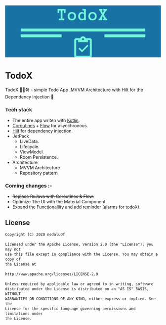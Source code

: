 ![Logo](/art/header.png)
# TodoX
TodoX 🏋🏽🛠  - simple Todo App  ,MVVM Architecture with Hilt for the Dependency Injection 💉

### Tech stack
- The entire app writen with [Kotlin](https://kotlinlang.org/).
- [Coroutines](https://github.com/Kotlin/kotlinx.coroutines) + [Flow](https://kotlin.github.io/kotlinx.coroutines/kotlinx-coroutines-core/kotlinx.coroutines.flow/) for asynchronous.
- [Hilt](https://developer.android.com/training/dependency-injection/hilt-android) for dependency injection.
- JetPack
  - LiveData.
  - Lifecycle.
  - ViewModel.
  - Room Persistence.
- Architecture
  - MVVM Architecture 
  - Repository pattern
  
 ### Coming changes :-
 - ~~Replace RxJava with Coroutines & Flow.~~
 - Optimize The UI with the Material Component.
 - Expand the Functionallity and add reminder (alarms for todoX).
 
 ## License

	Copyright (C) 2020 nedaluOf
	
	Licensed under the Apache License, Version 2.0 (the "License"); you may not
	use this file except in compliance with the License. You may obtain a copy of
	the License at
	
	http://www.apache.org/licenses/LICENSE-2.0
	
	Unless required by applicable law or agreed to in writing, software
	distributed under the License is distributed on an "AS IS" BASIS, WITHOUT
	WARRANTIES OR CONDITIONS OF ANY KIND, either express or implied. See the
	License for the specific language governing permissions and limitations under
	the License.
